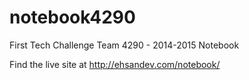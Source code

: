 notebook4290
============

First Tech Challenge Team 4290 - 2014-2015 Notebook

Find the live site at http://ehsandev.com/notebook/
